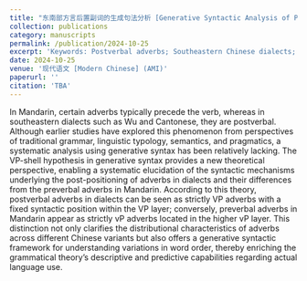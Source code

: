```yaml
---
title: "东南部方言后置副词的生成句法分析 [Generative Syntactic Analysis of Postverbal Adverbs in Southeastern Chinese Dialects]"
collection: publications
category: manuscripts
permalink: /publication/2024-10-25
excerpt: 'Keywords: Postverbal adverbs; Southeastern Chinese dialects; Generative syntax; Adverb distribution'
date: 2024-10-25
venue: '现代语文 [Modern Chinese] (AMI)'
paperurl: ''
citation: 'TBA'
---
```


In Mandarin, certain adverbs typically precede the verb, whereas in southeastern dialects such as Wu and Cantonese, they are postverbal. Although earlier studies have explored this phenomenon from perspectives of traditional grammar, linguistic typology, semantics, and pragmatics, a systematic analysis using generative syntax has been relatively lacking. The VP-shell hypothesis in generative syntax provides a new theoretical perspective, enabling a systematic elucidation of the syntactic mechanisms underlying the post-positioning of adverbs in dialects and their differences from the preverbal adverbs in Mandarin. According to this theory, postverbal adverbs in dialects can be seen as strictly VP adverbs with a fixed syntactic position within the VP layer; conversely, preverbal adverbs in Mandarin appear as strictly vP adverbs located in the higher vP layer. This distinction not only clarifies the distributional characteristics of adverbs across different Chinese variants but also offers a generative syntactic framework for understanding variations in word order, thereby enriching the grammatical theory’s descriptive and predictive capabilities regarding actual language use.
